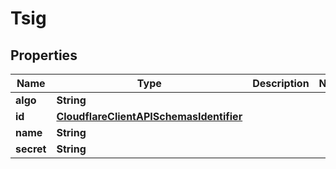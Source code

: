 # Tsig

## Properties
Name | Type | Description | Notes
------------ | ------------- | ------------- | -------------
**algo** | **String** |  | 
**id** | [**CloudflareClientAPISchemasIdentifier**](CloudflareClientAPISchemasIdentifier.md) |  | 
**name** | **String** |  | 
**secret** | **String** |  | 
